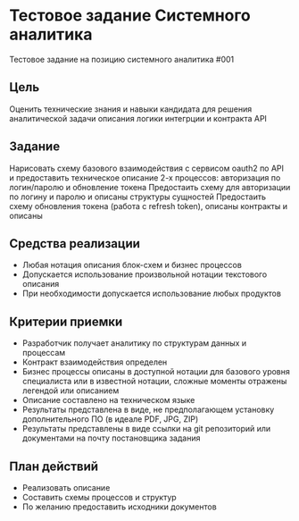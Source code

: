 # Тестовое задание Системного аналитика
Тестовое задание на позицию системного аналитика #001

## Цель
Оценить технические знания и навыки кандидата для решения аналитической задачи описания логики интегрции и контракта API

## Задание
Нарисовать схему базового взаимодействия с сервисом oauth2 по API и предоставить техническое описание 2-х процессов: авторизация по логин/паролю и обновление токена
Предостаить схему для авторизации по логину и паролю и описаны структуры сущностей
Предостаить схему обновления токена (работа с refresh token), описаны контракты и описаны 

## Средства реализации
- Любая нотация описания блок-схем и бизнес процессов
- Допускается использование произвольной нотации текстового описания
- При необходимости допускается использование любых продуктов

## Критерии приемки
- Разработчик получает аналитику по структурам данных и процессам
- Контракт взаимодействия определен
- Бизнес процессы описаны в доступной нотации для базового уровня специалиста или в известной нотации, сложные моменты отражены легендой или описанием
- Описание составлено на техническом языке
- Результаты представлена в виде, не предполагающем установку дополнительного ПО (в идеале PDF, JPG, ZIP)
- Результаты представлены в виде ссылки на git репозиторий или документами на почту постановщика задания

## План действий
- Реализовать описание
- Составить схемы процессов и структур
- По желанию предоставить исходники документов
